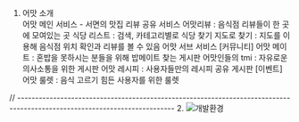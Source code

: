 1. 어맛 소개 <br>
어맛 메인 서비스 - 서면의 맛집 리뷰 공유 서비스
                   어맛리뷰 : 음식점 리뷰들이 한 곳에 모여있는 곳
                   식당 리스트 : 검색, 카테고리별로 식당 찾기
                   지도로 찾기 : 지도를 이용해 음식점 위치 확인과 리뷰를 볼 수 있음
어맛 서브 서비스 
[커뮤니티] 어맛 메이트 : 혼밥을 못하시는 분들을 위해 밥메이트 찾는 게시판 
           어맛인들의 tmi : 자유로운 의사소통을 위한 게시판 
           어맛 레시피 : 사용자들만의 레시피 공유 게시판 
[이벤트]   어맛 룰렛 : 음식 고르기 힘든 사용자를 위한 룰렛

// --------------------------------------------------------------------------------------------------------------------------
2. ![개발환경](https://user-images.githubusercontent.com/107300167/192661968-2f2db843-260d-4518-a3c1-7a0167a2cd26.jpg)
